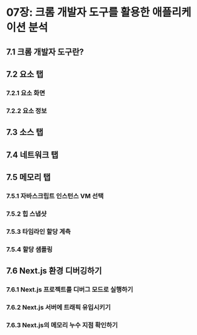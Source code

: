 # 07장: 크롬 개발자 도구를 활용한 애플리케이션 분석

## 7.1 크롬 개발자 도구란?

## 7.2 요소 탭
### 7.2.1 요소 화면
### 7.2.2 요소 정보

## 7.3 소스 탭

## 7.4 네트워크 탭

## 7.5 메모리 탭
### 7.5.1 자바스크립트 인스턴스 VM 선택
### 7.5.2 힙 스냅샷
### 7.5.3 타임라인 할당 계측
### 7.5.4 할당 샘플링

## 7.6 Next.js 환경 디버깅하기
### 7.6.1 Next.js 프로젝트를 디버그 모드로 실행하기
### 7.6.2 Next.js 서버에 트래픽 유입시키기
### 7.6.3 Next.js의 메모리 누수 지점 확인하기
